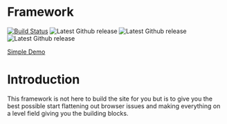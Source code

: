 # Framework
[![Build Status](https://travis-ci.org/ParsonsProjects/framework.svg?branch=master)](https://travis-ci.org/ParsonsProjects/framework)
![Latest Github release](https://img.shields.io/badge/license-MIT-blue.svg?style=flat)
![Latest Github release](https://img.shields.io/github/release/ParsonsProjects/framework.svg?style=flat)
![Latest Github release](https://img.shields.io/github/issues/ParsonsProjects/framework.svg?style=flat)

[Simple Demo](https://parsonsprojects.github.io/framework/)

# Introduction
This framework is not here to build the site for you but is to give you the best possible start flattening out browser issues and making everything on a level field giving you the building blocks.